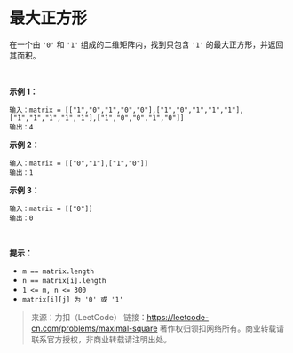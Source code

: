 # 最大正方形

在一个由 `'0'` 和 `'1'` 组成的二维矩阵内，找到只包含 `'1'` 的最大正方形，并返回其面积。

 

**示例 1：**


    输入：matrix = [["1","0","1","0","0"],["1","0","1","1","1"],["1","1","1","1","1"],["1","0","0","1","0"]]
    输出：4

**示例 2：**


    输入：matrix = [["0","1"],["1","0"]]
    输出：1

**示例 3：**

    输入：matrix = [["0"]]
    输出：0
 

**提示：**

+ `m == matrix.length`
+ `n == matrix[i].length`
+ `1 <= m, n <= 300`
+ `matrix[i][j] 为 '0' 或 '1'`



> 来源：力扣（LeetCode）
链接：https://leetcode-cn.com/problems/maximal-square
著作权归领扣网络所有。商业转载请联系官方授权，非商业转载请注明出处。